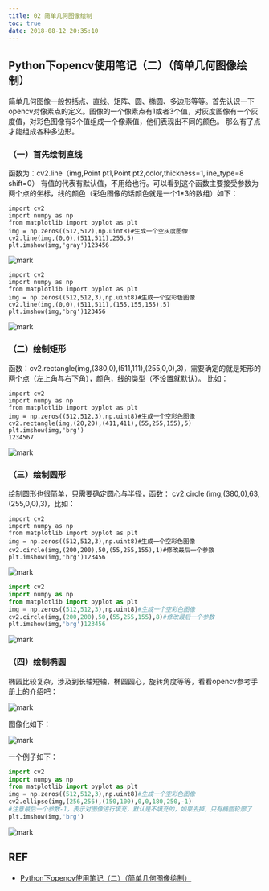 ```yaml
---
title: 02 简单几何图像绘制
toc: true
date: 2018-08-12 20:35:10
---
```

## Python下opencv使用笔记（二）（简单几何图像绘制）


简单几何图像一般包括点、直线、矩阵、圆、椭圆、多边形等等。首先认识一下opencv对像素点的定义。图像的一个像素点有1或者3个值，对灰度图像有一个灰度值，对彩色图像有3个值组成一个像素值，他们表现出不同的颜色。
那么有了点才能组成各种多边形。

### （一）首先绘制直线

函数为：cv2.line（img,Point pt1,Point pt2,color,thickness=1,line_type=8 shift=0）
有值的代表有默认值，不用给也行。可以看到这个函数主要接受参数为两个点的坐标，线的颜色（彩色图像的话颜色就是一个1*3的数组）如下：

```
import cv2
import numpy as np
from matplotlib import pyplot as plt
img = np.zeros((512,512),np.uint8)#生成一个空灰度图像
cv2.line(img,(0,0),(511,511),255,5)
plt.imshow(img,'gray')123456
```

![mark](http://pacdb2bfr.bkt.clouddn.com/blog/image/180812/d4iBhlJ7c0.png?imageslim)

```
import cv2
import numpy as np
from matplotlib import pyplot as plt
img = np.zeros((512,512,3),np.uint8)#生成一个空彩色图像
cv2.line(img,(0,0),(511,511),(155,155,155),5)
plt.imshow(img,'brg')123456
```

![mark](http://pacdb2bfr.bkt.clouddn.com/blog/image/180812/Id5CLDJcK4.png?imageslim)

### （二）绘制矩形

函数：cv2.rectangle(img,(380,0),(511,111),(255,0,0),3)，需要确定的就是矩形的两个点（左上角与右下角），颜色，线的类型（不设置就默认）。
比如：

```
import cv2
import numpy as np
from matplotlib import pyplot as plt
img = np.zeros((512,512,3),np.uint8)#生成一个空彩色图像
cv2.rectangle(img,(20,20),(411,411),(55,255,155),5)
plt.imshow(img,'brg')
1234567
```

![mark](http://pacdb2bfr.bkt.clouddn.com/blog/image/180812/J57c4K2gC7.png?imageslim)

### （三）绘制圆形

绘制圆形也很简单，只需要确定圆心与半径，函数：
cv2.circle (img,(380,0),63,(255,0,0),3)，比如：

```
import cv2
import numpy as np
from matplotlib import pyplot as plt
img = np.zeros((512,512,3),np.uint8)#生成一个空彩色图像
cv2.circle(img,(200,200),50,(55,255,155),1)#修改最后一个参数
plt.imshow(img,'brg')123456
```

![mark](http://pacdb2bfr.bkt.clouddn.com/blog/image/180812/0G2gakAdc0.png?imageslim)

```python
import cv2
import numpy as np
from matplotlib import pyplot as plt
img = np.zeros((512,512,3),np.uint8)#生成一个空彩色图像
cv2.circle(img,(200,200),50,(55,255,155),8)#修改最后一个参数
plt.imshow(img,'brg')123456
```

![mark](http://pacdb2bfr.bkt.clouddn.com/blog/image/180812/f3040GJGCC.png?imageslim)

### （四）绘制椭圆

椭圆比较复杂，涉及到长轴短轴，椭圆圆心，旋转角度等等，看看opencv参考手册上的介绍吧：

![mark](http://pacdb2bfr.bkt.clouddn.com/blog/image/180812/ke6ek6aF8m.png?imageslim)

图像化如下：

![mark](http://pacdb2bfr.bkt.clouddn.com/blog/image/180812/aF55GG7fI0.png?imageslim)

一个例子如下：

```python
import cv2
import numpy as np
from matplotlib import pyplot as plt
img = np.zeros((512,512,3),np.uint8)#生成一个空彩色图像
cv2.ellipse(img,(256,256),(150,100),0,0,180,250,-1)
#注意最后一个参数-1，表示对图像进行填充，默认是不填充的，如果去掉，只有椭圆轮廓了
plt.imshow(img,'brg')
```

![mark](http://pacdb2bfr.bkt.clouddn.com/blog/image/180812/mBI9iA06Hc.png?imageslim)


## REF

- [Python下opencv使用笔记（二）（简单几何图像绘制）](https://blog.csdn.net/on2way/article/details/46793911)

